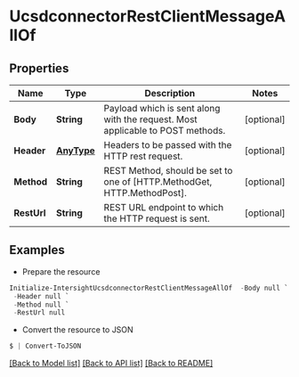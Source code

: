 # UcsdconnectorRestClientMessageAllOf
## Properties

Name | Type | Description | Notes
------------ | ------------- | ------------- | -------------
**Body** | **String** | Payload which is sent along with the request. Most applicable to POST methods. | [optional] 
**Header** | [**AnyType**](.md) | Headers to be passed with the HTTP rest request. | [optional] 
**Method** | **String** | REST Method, should be set to one of [HTTP.MethodGet, HTTP.MethodPost]. | [optional] 
**RestUrl** | **String** | REST URL endpoint to which the HTTP request is sent. | [optional] 

## Examples

- Prepare the resource
```powershell
Initialize-IntersightUcsdconnectorRestClientMessageAllOf  -Body null `
 -Header null `
 -Method null `
 -RestUrl null
```

- Convert the resource to JSON
```powershell
$ | Convert-ToJSON
```

[[Back to Model list]](../README.md#documentation-for-models) [[Back to API list]](../README.md#documentation-for-api-endpoints) [[Back to README]](../README.md)

